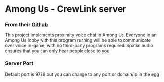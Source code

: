 # Among Us - CrewLink server
### From their [Github](https://github.com/ottomated/CrewLink)

This project implements proximity voice chat in Among Us. Everyone in an Among Us lobby with this program running will be able to communicate over voice in-game, with no third-party programs required. Spatial audio ensures that you can only hear people close to you.

### Server Port
Default port is 9736 but you can change to any port or domain/ip in the egg
